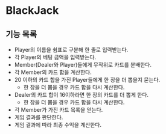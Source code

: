 # BlackJack

## 기능 목록

* Player의 이름을 쉼표로 구분해 한 줄로 입력받는다.
* 각 Player의 베팅 금액을 입력받는다.
* Member(Dealer와 Player)들에게 무작위로 카드를 분배한다.
* 각 Member의 카드 합을 계산한다.
* 20 이하의 카드 합을 가진 Player들에게 한 장을 더 뽑을지 묻는다.
    * 한 장을 더 뽑을 경우 카드 합을 다시 계산한다.
* Dealer의 카드 합이 16이하라면 한 장의 카드를 더 뽑게 한다.
    * 한 장을 더 뽑을 경우 카드 합을 다시 계산한다.
* 각 Member가 가진 카드 목록을 얻는다.
* 게임 결과를 판단한다. 
* 게임 결과에 따라 최종 수익을 계산한다.
